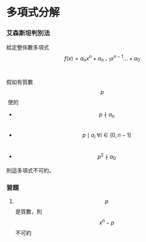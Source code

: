 # 多項式分解

### 艾森斯坦判別法

給定整係數多項式$$f(x) = a_nx^n + a_{n-1}x^{n-1} ... + a_0$$​&#x20;

假如有質數 $$p$$​ 使的

* $$p \nmid a_n$$​
* $$p \mid a_i \ \forall i \in [0, n-1]$$​
* $$p^2 \nmid a_0$$

則這多項式不可約。

### 習題

1. $$p$$ 是質數，則​$$x^n - p$$​ 不可約



